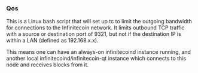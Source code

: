 ### Qos ###

This is a Linux bash script that will set up tc to limit the outgoing bandwidth for connections to the Infinitecoin network. It limits outbound TCP traffic with a source or destination port of 9321, but not if the destination IP is within a LAN (defined as 192.168.x.x).

This means one can have an always-on infinitecoind instance running, and another local infinitecoind/infinitecoin-qt instance which connects to this node and receives blocks from it.

